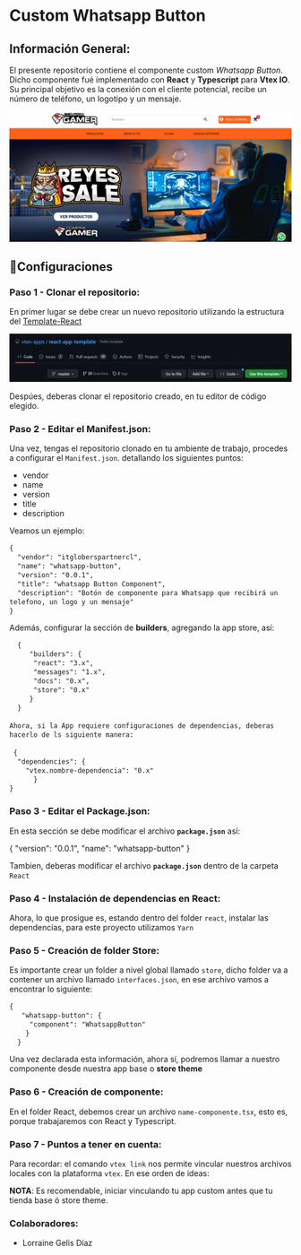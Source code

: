 # Custom Whatsapp Button

## Información General:

El presente repositorio contiene el componente custom _Whatsapp Button_. Dicho componente fué implementado con **React** y **Typescript** para **Vtex IO**. Su principal objetivo es la conexión con el cliente potencial, recibe un número de teléfono, un logotipo y un mensaje.

![Preview](../assets/img_whatsappbutton.png)

## :wrench:Configuraciones

### Paso 1 - Clonar el repositorio:

En primer lugar se debe crear un nuevo repositorio utilizando la estructura del [Template-React](https://github.com/vtex-apps/react-app-template)

![image](../assets/img_templatereact.png)

Despúes, deberas clonar el repositorio creado, en tu editor de código elegido.

### Paso 2 - Editar el Manifest.json:

Una vez, tengas el repositorio clonado en tu ambiente de trabajo, procedes a configurar el `Manifest.json`. detallando los siguientes puntos:

- vendor
- name
- version
- title
- description

Veamos un ejemplo:

    {
      "vendor": "itgloberspartnercl",
      "name": "whatsapp-button",
      "version": "0.0.1",
      "title": "whatsapp Button Component",
      "description": "Botón de componente para Whatsapp que recibirá un telefono, un logo y un mensaje"
    }

Además, configurar la sección de **builders**, agregando la app store, así:

      {
         "builders": {
          "react": "3.x",
          "messages": "1.x",
          "docs": "0.x",
          "store": "0.x"
         }
      }

    Ahora, si la App requiere configuraciones de dependencias, deberas hacerlo de ls siguiente manera:

     {
      "dependencies": {
        "vtex.nombre-dependencia": "0.x"
    	  }
    }

### Paso 3 - Editar el Package.json:

En esta sección se debe modificar el archivo **`package.json`** así:

{
"version": "0.0.1",
"name": "whatsapp-button"
}

Tambien, deberas modificar el archivo **`package.json`** dentro de la carpeta `React`

### Paso 4 - Instalación de dependencias en React:

Ahora, lo que prosigue es, estando dentro del folder `react`, instalar las dependencias, para este proyecto utilizamos `Yarn`

### Paso 5 - Creación de folder Store:

Es importante crear un folder a nivel global llamado `store`, dicho folder va a contener un archivo llamado `interfaces.json`, en ese archivo vamos a encontrar lo siguiente:

    {
       "whatsapp-button": {
         "component": "WhatsappButton"
        }
      }

Una vez declarada esta información, ahora sí, podremos llamar a nuestro componente desde nuestra app base o **store theme**

### Paso 6 - Creación de componente:

En el folder React, debemos crear un archivo `name-componente.tsx`, esto es, porque trabajaremos con React y Typescript.

### Paso 7 - Puntos a tener en cuenta:

Para recordar: el comando `vtex link` nos permite vincular nuestros archivos locales con la plataforma `vtex`. En ese orden de ideas:

**NOTA**: Es recomendable, iniciar vinculando tu app custom antes que tu tienda base ó store theme.

### Colaboradores:

- Lorraine Gelis Díaz
